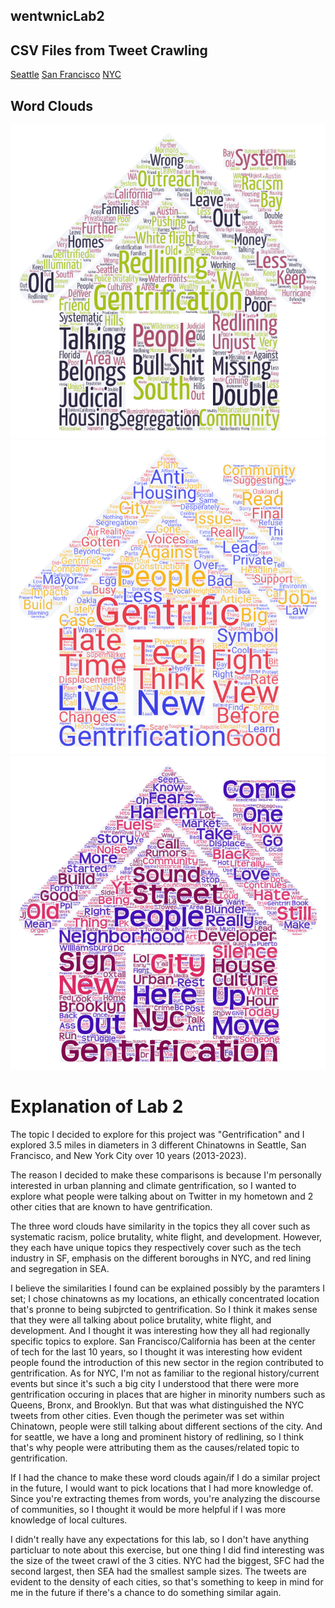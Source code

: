 ## wentwnicLab2

## CSV Files from Tweet Crawling
[Seattle](/Assets/twsearch-result-1.csv)
[San Francisco](/assets/twsearch-result-2.csv) 
[NYC](/Assets/twsearch-result-3.csv)
## Word Clouds
![Seattle Chinatown](/Img/SEA-Chinatown.png)
![San Francisco Chinatown](/Img/SF-Chinatown.png)
![NYC Chinatown](/Img/NYC-Chinatwon.png)  

# Explanation of Lab 2
The topic I decided to explore for this project was "Gentrification" and I explored 3.5 miles in diameters in 3 different Chinatowns in Seattle, San Francisco, and New York City over 10 years (2013-2023). 

The reason I decided to make these comparisons is because I'm personally interested in urban planning and climate gentrification, so I wanted to explore what people were talking about on Twitter in my hometown and 2 other cities that are known to have gentrification. 

The three word clouds have similarity in the topics they all cover such as systematic racism, police brutality, white flight, and development. However, they each have unique topics they respectively cover such as the tech industry in SF, emphasis on the different boroughs in NYC, and red lining and segregation in SEA. 

I believe the similarities I found can be explained possibly by the paramters I set; I chose chinatowns as my locations, an ethically concentrated location that's pronne to being subjrcted to gentrification. So I think it makes sense that they were all talking about police brutality, white flight, and development. And I thought it was interesting how they all had regionally specific topics to explore. San Francisco/California has been at the center of tech for the last 10 years, so I thought it was interesting how evident people found the introduction of this new sector in the region contributed to gentrification. As for NYC, I'm not as familiar to the regional history/current events but since it's such a big city I understood that there were more gentrification occuring in places that are higher in minority numbers such as Queens, Bronx, and Brooklyn. But that was what distinguished the NYC tweets from other cities. Even though the perimeter was set within Chinatown, people were still talking about different sections of the city. And for seattle, we have a long and prominent history of redlining, so I think that's why people were attributing them as the causes/related topic to gentrification. 

If I had the chance to make these word clouds again/if I do a similar project in the future, I would want to pick locations that I had more knowledge of. Since you're extracting themes from words, you're analyzing the discourse of communities, so I thought it would be more helpful if I was more knowledge of local cultures. 

I didn't really have any expectations for this lab, so I don't have anything particluar to note about this exercise, but one thing I did find interesting was the size of the tweet crawl of the 3 cities. NYC had the biggest, SFC had the second largest, then SEA had the smallest sample sizes.
The tweets are evident to the density of each cities, so that's something to keep in mind for me in the future if there's a chance to do something similar again. 
